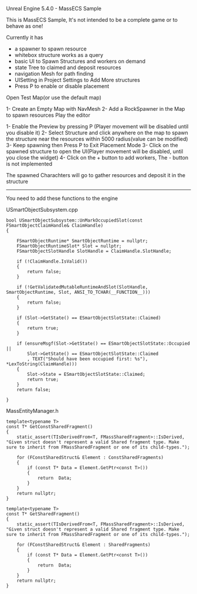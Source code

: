 Unreal Engine 5.4.0 - MassECS Sample 

This is MassECS Sample, It's not intended to be a complete game or to behave as one!

Currently it has

*	a spawner to spawn resource
*	whitebox structure works as a query
*	basic UI to Spawn Structures and workers on demand
*	state Tree to claimed and deposit resources
*	navigation Mesh for path finding
*   UISetting in Project Settings to Add More structures
*   Press P to enable or disable placement

Open Test Map(or use the default map)

1- Create an Empty Map with NavMesh 
2- Add a RockSpawner in the Map to spawn resources
Play the editor 

1- Enable the Preview by pressing P (Player movement will be disabled until you disable it) 
2- Select Structure and click anywhere on the map to spawn the structure near the resources within 5000 radius(value can be modified)
3- Keep spawning then Press P to Exit Placement Mode
3- Click on the spawned structure to open the UI(Player movement will be disabled, until you close the widget)
4- Click on the + button to add workers, The - button is not implemented

The spawned Charachters will go to gather resources and deposit it in the structure

-----------------------------------------------------------------------------------------------

You need to add these functions to the engine

USmartObjectSubsystem.cpp
 
   	bool USmartObjectSubsystem::UnMarkOccupiedSlot(const FSmartObjectClaimHandle& ClaimHandle)
  	{
	
 	 	FSmartObjectRuntime* SmartObjectRuntime = nullptr;
 	 	FSmartObjectRuntimeSlot* Slot = nullptr;
 	 	FSmartObjectSlotHandle SlotHandle = ClaimHandle.SlotHandle;
	
	 	if (!ClaimHandle.IsValid())
	 	{
		 	return false;
	 	}
	
	 	if (!GetValidatedMutableRuntimeAndSlot(SlotHandle, SmartObjectRuntime, Slot, ANSI_TO_TCHAR(__FUNCTION__)))
	 	{
		 	return false;
	 	}

	 	if (Slot->GetState() == ESmartObjectSlotState::Claimed)
	 	{
	 		return true;
	 	}

	 	if (ensureMsgf(Slot->GetState() == ESmartObjectSlotState::Occupied ||
		 	Slot->GetState() == ESmartObjectSlotState::Claimed
		 	, TEXT("Should have been occupied first: %s"), *LexToString(ClaimHandle)))
	 	{
		 	Slot->State = ESmartObjectSlotState::Claimed;
		 	return true;
	 	}
	 	return false;

  	}
 

MassEntityManager.h

	template<typename T>
	const T* GetConstSharedFragment()
	{
		static_assert(TIsDerivedFrom<T, FMassSharedFragment>::IsDerived, "Given struct doesn't represent a valid Shared fragment type. Make sure to inherit from FMassSharedFragment or one of its child-types.");

		for (FConstSharedStruct& Element : ConstSharedFragments)
		{
			if (const T* Data = Element.GetPtr<const T>())
			{
				return	Data;
			}
		}
		return nullptr;
	}

	template<typename T>
	const T* GetSharedFragment()
	{
		static_assert(TIsDerivedFrom<T, FMassSharedFragment>::IsDerived, "Given struct doesn't represent a valid Shared fragment type. Make sure to inherit from FMassSharedFragment or one of its child-types.");

		for (FConstSharedStruct& Element : SharedFragments)
		{
			if (const T* Data = Element.GetPtr<const T>())
			{
				return	Data;
			}
		}
		return nullptr;
	}
